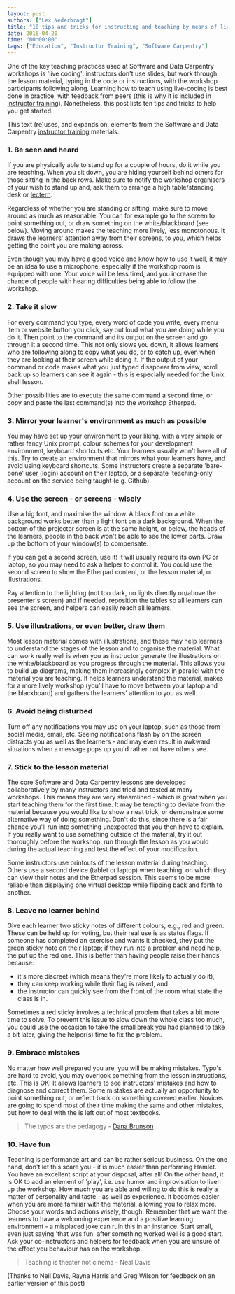 ```yaml
---
layout: post
authors: ["Lex Nederbragt"]
title: "10 tips and tricks for instructing and teaching by means of live coding"
date: 2016-04-20
time: "00:00:00"
tags: ["Education", "Instructor Training", "Software Carpentry"]
---
```


One of the key teaching practices used at Software and Data Carpentry workshops is 'live coding': instructors don't use slides, but work through the lesson material, typing in the code or instructions, with the workshop participants following along. Learning how to teach using live-coding is best done in practice, with feedback from peers (this is why it is included in [instructor training]({{site.github_io_url}}/instructor-training/08-practices.html)). Nonetheless, this post lists ten tips and tricks to help you get started.

This text (re)uses, and expands on, elements from the Software and Data Carpentry [instructor training]({{site.github_io_url}}/instructor-training/08-practices.html) materials.


### 1. Be seen and heard

If you are physically able to stand up for a couple of hours, do it while you are teaching. When you sit down, you are hiding yourself behind others for those sitting in the back rows. Make sure to notify the workshop organisers of your wish to stand up and, ask them to arrange a high table/standing desk or [lectern](https://en.wikipedia.org/wiki/Lectern#Academic_context).

Regardless of whether you are standing or sitting, make sure to move around as much as reasonable. You can for example go to the screen to point something out, or draw something on the white/blackboard (see below). Moving around makes the teaching more lively, less monotonous. It draws the learners' attention away from their screens, to you, which helps getting the point you are making across.

Even though you may have a good voice and know how to use it well, it may be an idea to use a microphone, especially if the workshop room is equipped with one. Your voice will be less tired, and you increase the chance of people with hearing difficulties being able to follow the workshop.

### 2. Take it slow

For every command you type, every word of code you write, every menu item or website button you click, say out loud what you are doing while you do it. Then point to the command and its output on the screen and go through it a second time. This not only slows you down, it allows learners who are following along to copy what you do, or to catch up, even when they are looking at their screen while doing it. If the output of your command or code makes what you just typed disappear from view, scroll back up so learners can see it again - this is especially needed for the Unix shell lesson.

Other possibilities are to execute the same command a second time, or copy and paste the last command(s) into the workshop Etherpad.

### 3. Mirror your learner's environment as much as possible

You may have set up your environment to your liking, with a very simple or rather fancy Unix prompt, colour schemes for your development environment, keyboard shortcuts etc. Your learners usually won't have all of this. Try to create an environment that mirrors what your learners have, and avoid using keyboard shortcuts. Some instructors create a separate 'bare-bone' user (login) account on their laptop, or a separate 'teaching-only' account on the service being taught (e.g. Github).

### 4. Use the screen - or screens - wisely

Use a big font, and maximise the window. A black font on a  white background works better than a light font on a dark background. When the bottom of the projector screen is at the same height, or below, the heads of the learners, people in the back won't be able to see the lower parts. Draw up the bottom of your window(s) to compensate. 

If you can get a second screen, use it! It will usually require its own PC or laptop, so you may need to ask a helper to control it. You could use the second screen to show the Etherpad content, or the lesson material, or illustrations.

Pay attention to the lighting (not too dark, no lights directly on/above the presenter's screen) and if needed, reposition the tables so all learners can see the screen, and helpers can easily reach all learners.

### 5. Use illustrations, or even better, draw them

Most lesson material comes with illustrations, and these may help learners to understand the stages of the lesson and to organise the material. What can work really well is when you as instructor generate the illustrations on the white/blackboard as you progress through the material. This allows you to build up diagrams, making them increasingly complex in parallel with the material you are teaching. It helps learners understand the material, makes for a more lively workshop (you'll have to move between your laptop and the blackboard) and gathers the learners' attention to you as well.

### 6. Avoid being disturbed

Turn off any notifications you may use on your laptop, such as those from social media, email, etc. Seeing notifications flash by on the screen distracts you as well as the learners -  and may even result in awkward situations when a message pops up you'd rather not have others see.
 
### 7. Stick to the lesson material

The core Software and Data Carpentry lessons are developed collaboratively by many instructors and tried and tested at many workshops. This means they are very streamlined - which is great when you start teaching them for the first time. It may be tempting to deviate from the material because you would like to show a neat trick, or demonstrate some alternative way of doing something. Don't do this, since there is a fair chance you'll run into something unexpected that you then have to explain. If you really want to use something outside of the material, try it out thoroughly before the workshop: run through the lesson as you would during the actual teaching and test the effect of your modification.

Some instructors use printouts of the lesson material during teaching. Others use a second device (tablet or laptop) when teaching, on which they can view their notes and the Etherpad session. This seems to be more reliable than displaying one virtual desktop while flipping back and forth to another.

### 8. Leave no learner behind

Give each learner two sticky notes of different colours, e.g., red and green. These can be held up for voting, but their real use is as status flags. If someone has completed an exercise and wants it checked, they put the green sticky note on their laptop; if they run into a problem and need help, the put up the red one. This is better than having people raise their hands because:

* it's more discreet (which means they're more likely to actually do it),
* they can keep working while their flag is raised, and
* the instructor can quickly see from the front of the room what state the class is in.

Sometimes a red sticky involves a technical problem that takes a bit more time to solve. To prevent this issue to slow down the whole class too much, you could use the occasion to take the small break you had planned to take a bit later, giving the helper(s) time to fix the problem.

### 9. Embrace mistakes

No matter how well prepared you are, you will be making mistakes. Typo's are hard to avoid, you may overlook something from the lesson instructions, etc. This is OK! It allows learners to see instructors' mistakes and how to diagnose and correct them. Some mistakes are actually an opportunity to point something out, or reflect back on something covered earlier. Novices are going to spend most of their time making the same and other mistakes, but how to deal with the is left out of most textbooks.

> The typos are the pedagogy - [Dana Brunson](https://twitter.com/danabrunson/status/684764295196876800)

### 10. Have fun

Teaching is performance art and can be rather serious business. On the one hand, don't let this scare you - it is much easier than performing Hamlet. You have an excellent script at your disposal, after all! On the other hand, it is OK to add an element of 'play', i.e. use humor and improvisation to liven up the workshop. How much you are able and willing to do this is really a matter of personality and taste - as well as experience. It becomes easier when you are more familiar with the material, allowing you to relax more. Choose your words and actions wisely, though. Remember that we want the learners to have a welcoming experience and a positive learning environment - a misplaced joke can ruin this in an instance. Start small, even just saying 'that was fun' after something worked well is a good start. Ask your co-instructors and helpers for feedback when you are unsure of the effect you behaviour has on the workshop.

>Teaching is theater not cinema - Neal Davis

(Thanks to Neil Davis, Rayna Harris and Greg Wilson for feedback on an earlier version of this post)
